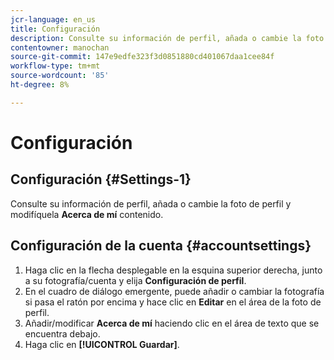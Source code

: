```yaml
---
jcr-language: en_us
title: Configuración
description: Consulte su información de perfil, añada o cambie la foto de perfil y modifique el contenido de Acerca de mí .
contentowner: manochan
source-git-commit: 147e9edfe323f3d0851880cd401067daa1cee84f
workflow-type: tm+mt
source-wordcount: '85'
ht-degree: 8%

---
```




# Configuración

## Configuración {#Settings-1}

Consulte su información de perfil, añada o cambie la foto de perfil y modifíquela **Acerca de mí** contenido.

## Configuración de la cuenta {#accountsettings}

1. Haga clic en la flecha desplegable en la esquina superior derecha, junto a su fotografía/cuenta y elija **Configuración de perfil**.
1. En el cuadro de diálogo emergente, puede añadir o cambiar la fotografía si pasa el ratón por encima y hace clic en **Editar** en el área de la foto de perfil.
1. Añadir/modificar **Acerca de mí** haciendo clic en el área de texto que se encuentra debajo.
1. Haga clic en **[!UICONTROL Guardar]**.
